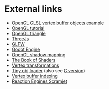 # External links

* [OpenGL GLSL vertex buffer objects example][1]
* [OpenGL tutorial][2]
* [OpenGL triangle][3]
* [ThreeJs][4]
* [GLFW][5]
* [Godot Engine][6]
* [OpenGL shadow mapping][7]
* [The Book of Shaders][8]
* [Vertex transformations][9]
* [Tiny obj loader][10] (also see [C version][11])
* [Vertex buffer indexing][12]
* [Reaction Engines Scramjet][13]

[1]: http://www.songho.ca/opengl/gl_vbo.html
[2]: https://github.com/opengl-tutorials/ogl
[3]: https://open.gl/drawing
[4]: https://threejs.org/examples/
[5]: http://www.glfw.org/
[6]: https://godotengine.org/
[7]: http://www.opengl-tutorial.org/intermediate-tutorials/tutorial-16-shadow-mapping/
[8]: https://thebookofshaders.com/
[9]: https://en.wikibooks.org/wiki/GLSL_Programming/Vertex_Transformations
[10]: https://syoyo.github.io/tinyobjloader/
[11]: https://github.com/syoyo/tinyobjloader-c
[12]: http://www.opengl-tutorial.org/intermediate-tutorials/tutorial-9-vbo-indexing/
[13]: https://www.youtube.com/watch?v=qgtZCXYmkDU
